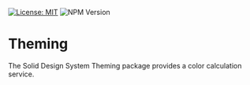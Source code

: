 [![License: MIT](https://img.shields.io/badge/License-MIT-green.svg)](https://opensource.org/licenses/MIT)
![NPM Version](https://img.shields.io/npm/v/%40solid-design-system%2Ftheming)

# Theming

The Solid Design System Theming package provides a color calculation service.
